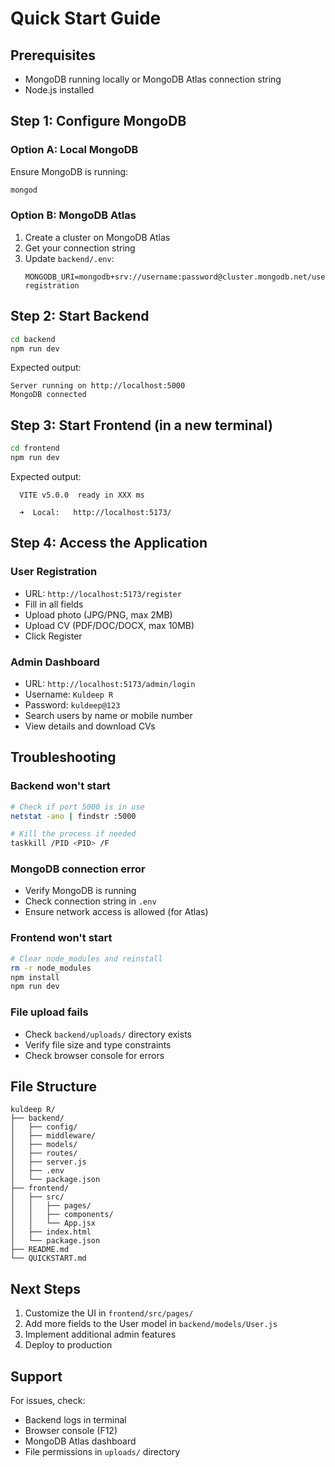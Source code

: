 # Quick Start Guide

## Prerequisites
- MongoDB running locally or MongoDB Atlas connection string
- Node.js installed

## Step 1: Configure MongoDB

### Option A: Local MongoDB
Ensure MongoDB is running:
```bash
mongod
```

### Option B: MongoDB Atlas
1. Create a cluster on MongoDB Atlas
2. Get your connection string
3. Update `backend/.env`:
   ```
   MONGODB_URI=mongodb+srv://username:password@cluster.mongodb.net/user-registration
   ```

## Step 2: Start Backend

```bash
cd backend
npm run dev
```

Expected output:
```
Server running on http://localhost:5000
MongoDB connected
```

## Step 3: Start Frontend (in a new terminal)

```bash
cd frontend
npm run dev
```

Expected output:
```
  VITE v5.0.0  ready in XXX ms

  ➜  Local:   http://localhost:5173/
```

## Step 4: Access the Application

### User Registration
- URL: `http://localhost:5173/register`
- Fill in all fields
- Upload photo (JPG/PNG, max 2MB)
- Upload CV (PDF/DOC/DOCX, max 10MB)
- Click Register

### Admin Dashboard
- URL: `http://localhost:5173/admin/login`
- Username: `Kuldeep R`
- Password: `kuldeep@123`
- Search users by name or mobile number
- View details and download CVs

## Troubleshooting

### Backend won't start
```bash
# Check if port 5000 is in use
netstat -ano | findstr :5000

# Kill the process if needed
taskkill /PID <PID> /F
```

### MongoDB connection error
- Verify MongoDB is running
- Check connection string in `.env`
- Ensure network access is allowed (for Atlas)

### Frontend won't start
```bash
# Clear node_modules and reinstall
rm -r node_modules
npm install
npm run dev
```

### File upload fails
- Check `backend/uploads/` directory exists
- Verify file size and type constraints
- Check browser console for errors

## File Structure

```
kuldeep R/
├── backend/
│   ├── config/
│   ├── middleware/
│   ├── models/
│   ├── routes/
│   ├── server.js
│   ├── .env
│   └── package.json
├── frontend/
│   ├── src/
│   │   ├── pages/
│   │   ├── components/
│   │   └── App.jsx
│   ├── index.html
│   └── package.json
├── README.md
└── QUICKSTART.md
```

## Next Steps

1. Customize the UI in `frontend/src/pages/`
2. Add more fields to the User model in `backend/models/User.js`
3. Implement additional admin features
4. Deploy to production

## Support

For issues, check:
- Backend logs in terminal
- Browser console (F12)
- MongoDB Atlas dashboard
- File permissions in `uploads/` directory
